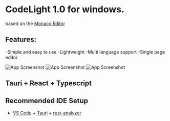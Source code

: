 # CodeLight 1.0 for windows.
based on the [Monaco Editor](https://microsoft.github.io/monaco-editor/) 

## Features:
-Simple and easy to use
-Lightweight
-Multi language support
-Single page editor


![App Screenshot]("public/Screenshot_1.jpg")
![App Screenshot]("public/Screenshot_2.jpg")
![App Screenshot]("public/Screenshot_3.jpg")


## Tauri + React + Typescript

## Recommended IDE Setup
- [VS Code](https://code.visualstudio.com/) + [Tauri](https://marketplace.visualstudio.com/items?itemName=tauri-apps.tauri-vscode) + [rust-analyzer](https://marketplace.visualstudio.com/items?itemName=rust-lang.rust-analyzer)
